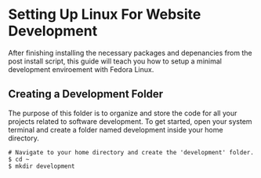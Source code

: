 # Setting Up Linux For Website Development 

After finishing installing the necessary packages and depenancies from the post install script, this guide will teach you how to setup a minimal development enviroement with Fedora Linux.


## Creating a Development Folder
The purpose of this folder is to organize and store the code for all your projects related to software development. To get started, open your system terminal and create a folder named development inside your home directory.
```
# Navigate to your home directory and create the 'development' folder.
$ cd ~
$ mkdir development

```
